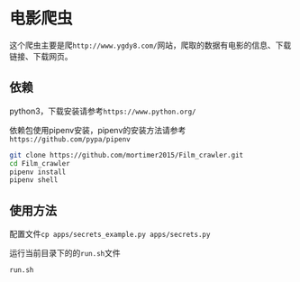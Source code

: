 # 电影爬虫

这个爬虫主要是爬`http://www.ygdy8.com/`网站，爬取的数据有电影的信息、下载链接、下载网页。

## 依赖

python3，下载安装请参考`https://www.python.org/`

依赖包使用pipenv安装，pipenv的安装方法请参考`https://github.com/pypa/pipenv`

```bash
git clone https://github.com/mortimer2015/Film_crawler.git
cd Film_crawler
pipenv install
pipenv shell
```

## 使用方法

配置文件`cp apps/secrets_example.py apps/secrets.py`


运行当前目录下的的`run.sh`文件

```bash
run.sh
```
